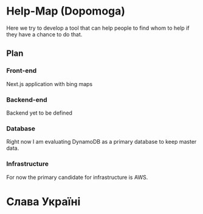 # Help-Map (Dopomoga)

Here we try to develop a tool that can help people to find whom to help if they have a chance to do that.

## Plan

### Front-end

Next.js application with bing maps

### Backend-end

Backend yet to be defined

### Database

Right now I am evaluating DynamoDB as a primary database to keep master data.

### Infrastructure

For now  the primary candidate for infrastructure is AWS.

# Слава Україні